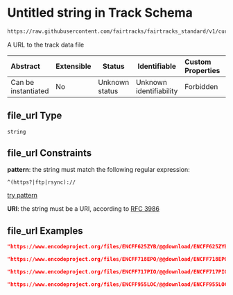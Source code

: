 # Untitled string in Track Schema

```txt
https://raw.githubusercontent.com/fairtracks/fairtracks_standard/v1/current/json/schema/fairtracks_track.schema.json#/properties/file_url
```

A URL to the track data file


| Abstract            | Extensible | Status         | Identifiable            | Custom Properties | Additional Properties | Access Restrictions | Defined In                                                                                           |
| :------------------ | ---------- | -------------- | ----------------------- | :---------------- | --------------------- | ------------------- | ---------------------------------------------------------------------------------------------------- |
| Can be instantiated | No         | Unknown status | Unknown identifiability | Forbidden         | Allowed               | none                | [fairtracks_track.schema.json\*](../json/schema/fairtracks_track.schema.json "open original schema") |

## file_url Type

`string`

## file_url Constraints

**pattern**: the string must match the following regular expression: 

```regexp
^(https?|ftp|rsync)://
```

[try pattern](https://regexr.com/?expression=%5E(https%3F%7Cftp%7Crsync)%3A%2F%2F "try regular expression with regexr.com")

**URI**: the string must be a URI, according to [RFC 3986](https://tools.ietf.org/html/rfc4291 "check the specification")

## file_url Examples

```json
"https://www.encodeproject.org/files/ENCFF625ZYB/@@download/ENCFF625ZYB.bed.gz"
```

```json
"https://www.encodeproject.org/files/ENCFF718EPO/@@download/ENCFF718EPO.bigBed"
```

```json
"https://www.encodeproject.org/files/ENCFF717PIO/@@download/ENCFF717PIO.bigWig"
```

```json
"https://www.encodeproject.org/files/ENCFF955LOC/@@download/ENCFF955LOC.bigWig"
```

